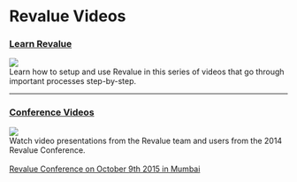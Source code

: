 # Revalue Videos

<h3>
	<a class="no-decoration" href="{{docs_base_url}}/user/videos/learn">Learn Revalue</a>
</h3>

<div class="row">
    <div class="col-sm-4">
        <a href="{{docs_base_url}}/user/videos/learn">
            <img src="{{docs_base_url}}/assets/img/videos/learn.jpg" class="img-responsive" style="margin-top: 0px;">
        </a>
    </div>
    <div class="col-sm-8">
        Learn how to setup and use Revalue in this series of videos that go through important processes step-by-step.
    </div>
</div>

---

<h3>
	<a class="no-decoration" href="https://revaluesoft.com">Conference Videos</a>
</h3>

<div class="row">
    <div class="col-sm-4">
        <a href="https://revaluesoft.com">
            <img src="{{docs_base_url}}/assets/img/videos/conf-2014.jpg" class="img-responsive" style="margin-top: 0px;">
        </a>
    </div>
    <div class="col-sm-8">
        Watch video presentations from the Revalue team and users from the 2014 Revalue Conference.
        <br><br>
		<a href="https://revaluesoft.com">Revalue Conference on October 9th 2015 in Mumbai</a>
    </div>
</div>
